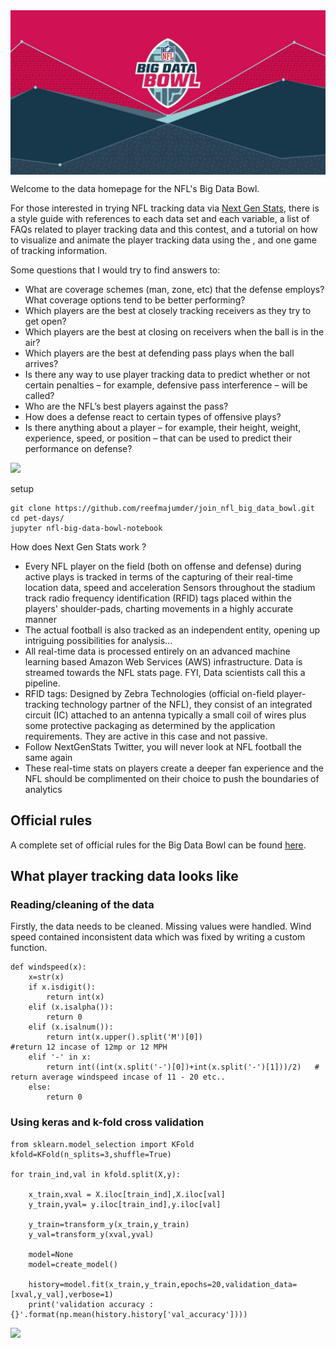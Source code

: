 
<img src="extras/bdb.jpg" align="center" />

Welcome to the data homepage for the NFL's Big Data Bowl.

For those interested in trying NFL tracking data via [Next Gen Stats](https://nextgenstats.nfl.com/), there is a style guide with references to each data set and each variable, a list of FAQs related to player tracking data and this contest, and a tutorial on how to visualize and animate the player tracking data using the , and one game of tracking information.

Some questions that I would try to find answers to:

* What are coverage schemes (man, zone, etc) that the defense employs? What coverage options tend to be better performing?
* Which players are the best at closely tracking receivers as they try to get open?
* Which players are the best at closing on receivers when the ball is in the air?
* Which players are the best at defending pass plays when the ball arrives?
* Is there any way to use player tracking data to predict whether or not certain penalties – for example, defensive pass interference – will be called?
* Who are the NFL’s best players against the pass?
* How does a defense react to certain types of offensive plays?
* Is there anything about a player – for example, their height, weight, experience, speed, or position – that can be used to predict their performance on defense?

![](assets/pet-records.gif)

setup

```
git clone https://github.com/reefmajumder/join_nfl_big_data_bowl.git
cd pet-days/
jupyter nfl-big-data-bowl-notebook
```

How does Next Gen Stats work ?

* Every NFL player on the field (both on offense and defense) during active plays is tracked in terms of the capturing of their real-time location data, speed and acceleration
Sensors throughout the stadium track radio frequency identification (RFID) tags placed within the players' shoulder-pads, charting movements in a highly accurate manner
* The actual football is also tracked as an independent entity, opening up intriguing possibilities for analysis...
* All real-time data is processed entirely on an advanced machine learning based Amazon Web Services (AWS) infrastructure. Data is streamed towards the NFL stats page. FYI, Data scientists call this a pipeline.
* RFID tags: Designed by Zebra Technologies (official on-field player-tracking technology partner of the NFL), they consist of an integrated circuit (IC) attached to an antenna typically a small coil of wires plus some protective packaging as determined by the application requirements. They are active in this case and not passive.
* Follow NextGenStats Twitter, you will never look at NFL football the same again
* These real-time stats on players create a deeper fan experience and the NFL should be complimented on their choice to push the boundaries of analytics


Official rules
--------------

A complete set of official rules for the Big Data Bowl can be found [here](http://ops.nfl.com/big-data-bowl).

What player tracking data looks like
------------------------------------


### Reading/cleaning of the data

Firstly, the data needs to be cleaned. Missing values were handled. Wind speed contained inconsistent data which was fixed by writing a custom function.

``` 
def windspeed(x):
    x=str(x)
    if x.isdigit():
        return int(x)
    elif (x.isalpha()):
        return 0
    elif (x.isalnum()):
        return int(x.upper().split('M')[0])                             #return 12 incase of 12mp or 12 MPH
    elif '-' in x:
        return int((int(x.split('-')[0])+int(x.split('-')[1]))/2)   # return average windspeed incase of 11 - 20 etc..
    else:
        return 0
```

### Using keras and k-fold cross validation

``` 
from sklearn.model_selection import KFold
kfold=KFold(n_splits=3,shuffle=True)

for train_ind,val in kfold.split(X,y):
    
    x_train,xval = X.iloc[train_ind],X.iloc[val]
    y_train,yval= y.iloc[train_ind],y.iloc[val]
    
    y_train=transform_y(x_train,y_train)
    y_val=transform_y(xval,yval)
    
    model=None
    model=create_model()
    
    history=model.fit(x_train,y_train,epochs=20,validation_data=[xval,y_val],verbose=1)
    print('validation accuracy : {}'.format(np.mean(history.history['val_accuracy'])))

```

![](man/figures/README-unnamed-chunk-3-1.gif)
